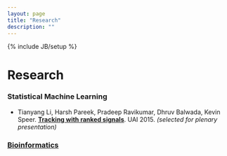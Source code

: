 ```yaml
---
layout: page
title: "Research"
description: ""
---
```

{% include JB/setup %}

# Research

### Statistical Machine Learning

* Tianyang Li, Harsh Pareek, Pradeep Ravikumar, Dhruv Balwada, Kevin Speer. **[Tracking with ranked signals](http://li-tianyang.com/research/papers/uai-2015-tracking.pdf)**. UAI 2015. *(selected for plenary presentation)*

### [Bioinformatics](./bioinformatics/)

